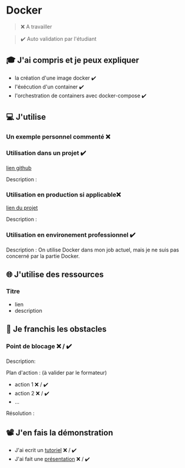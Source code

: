 # Docker

> ❌ A travailler

> ✔️ Auto validation par l'étudiant

## 🎓 J'ai compris et je peux expliquer

- la création d'une image docker ✔️
- l'éxécution d'un container ✔️
- l'orchestration de containers avec docker-compose ✔️

## 💻 J'utilise

### Un exemple personnel commenté ❌

### Utilisation dans un projet ✔️

[lien github](https://github.com/ad-bak/ci-cd)

Description :

### Utilisation en production si applicable❌

[lien du projet](...)

Description :

### Utilisation en environement professionnel ✔️

Description : On utilise Docker dans mon job actuel, mais je ne suis pas concerné par la partie Docker.

## 🌐 J'utilise des ressources

### Titre

- lien
- description

## 🚧 Je franchis les obstacles

### Point de blocage ❌ / ✔️

Description:

Plan d'action : (à valider par le formateur)

- action 1 ❌ / ✔️
- action 2 ❌ / ✔️
- ...

Résolution :

## 📽️ J'en fais la démonstration

- J'ai ecrit un [tutoriel](...) ❌ / ✔️
- J'ai fait une [présentation](...) ❌ / ✔️
